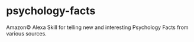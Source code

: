 # psychology-facts
Amazon© Alexa Skill for telling new and interesting Psychology Facts from various sources.
